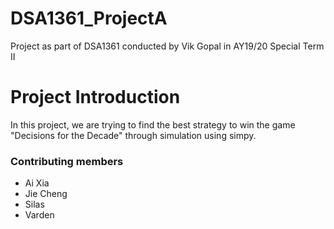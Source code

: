 # DSA1361_ProjectA
Project as part of DSA1361 conducted by Vik Gopal in AY19/20 Special Term II

# Project Introduction
In this project, we are trying to find the best strategy to win the game "Decisions for the Decade" through simulation using simpy.

### Contributing members

- Ai Xia
- Jie Cheng
- Silas
- Varden
